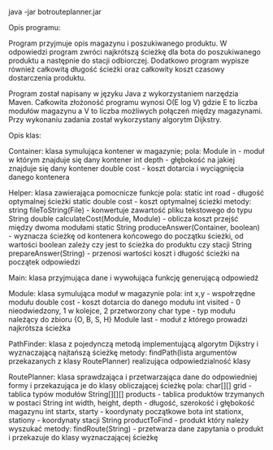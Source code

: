 java -jar botrouteplanner.jar <grid file name> <job file name>

Opis programu:

Program przyjmuje opis magazynu i poszukiwanego produktu. W odpowiedzi program zwróci najkrótszą ścieżkę dla bota do poszukiwanego produktu a następnie do stacji odbiorczej. Dodatkowo
program wypisze również całkowitą długość ścieżki oraz całkowity koszt czasowy dostarczenia produktu.

Program został napisany w języku Java z wykorzystaniem narzędzia Maven. Całkowita złożoność programu wynosi O(E log V) gdzie E to liczba modułów magazynu a V to liczba możliwych połączeń
między magazynami. Przy wykonaniu zadania został wykorzystany algorytm Dijkstry. 

Opis klas:

Container: klasa symulująca kontener w magazynie;
	pola:
		Module in - moduł w którym znajduje się dany kontener
		int depth - głębokość na jakiej znajduje się dany kontener
		double cost - koszt dotarcia i wyciągnięcia danego kontenera

Helper: klasa zawierająca pomocnicze funkcje
	pola:
		static int road - długość optymalnej ścieżki
		static double cost - koszt optymalnej ścieżki
	metody:
		string fileToString(File) - konwertuje zawartość pliku tekstowego do typu String
		double calculateCost(Module, Module) - oblicza koszt przejść między dwoma modułami
		static String produceAnswer(Container, boolean) - wyznacza ścieżkę od kontenera końcowego do początku ścieżki, od wartości boolean zależy czy jest to ścieżka do produktu czy stacji
		String prepareAnswer(String) - przenosi wartości koszt i długość ścieżki na początek odpowiedzi

Main: klasa przyjmująca dane i wywołująca funkcję generującą odpowiedź

Module: klasa symulująca moduł w magazynie
	pola: 
		int x,y - wspołrzędne modułu
		double cost - koszt dotarcia do danego modułu
		int visited - 0 nieodwiedzony, 1 w kolejce, 2 przetworzony
		char type - typ modułu należący do zbioru {O, B, S, H}
		Module last - moduł z którego prowadzi najkrótsza ścieżka

PathFinder: klasa z pojedynczą metodą implementującą algorytm Dijkstry i wyznaczającą najtańszą ścieżkę
	metody: 
		findPath(lista argumentów przekazanych z klasy RoutePlanner) realizująca odpowiedzialność klasy
		

RoutePlanner: klasa sprawdzająca i przetwarzająca dane do odpowiedniej formy i przekazująca je do klasy obliczającej ścieżkę
	pola:
		char[][] grid - tablica typów modułów
		String[][][] products - tablica produktów trzymanych w postaci String
		int width, height, depth - długość, szerokość i głębokość magazynu
		int startx, starty - koordynaty początkowe bota
		int stationx, stationy - koordynaty stacji
		String productToFind - produkt który należy wyszukać
	metody:
		findRoute(String) - przetwarza dane zapytania o produkt i przekazuje do klasy wyznaczającej ścieżkę 
	
